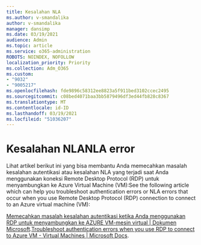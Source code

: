 ```yaml
---
title: Kesalahan NLA
ms.author: v-smandalika
author: v-smandalika
manager: dansimp
ms.date: 03/19/2021
audience: Admin
ms.topic: article
ms.service: o365-administration
ROBOTS: NOINDEX, NOFOLLOW
localization_priority: Priority
ms.collection: Adm_O365
ms.custom:
- "9032"
- "9005217"
ms.openlocfilehash: fde9896c58312ee8823a5f911bed3102ccec2495
ms.sourcegitcommit: c08bed4071baa3bb5879496df3ed44fb828c8367
ms.translationtype: MT
ms.contentlocale: id-ID
ms.lasthandoff: 03/19/2021
ms.locfileid: "51036207"
---
```

# <a name="nla-error"></a><span data-ttu-id="8c41d-102">Kesalahan NLA</span><span class="sxs-lookup"><span data-stu-id="8c41d-102">NLA error</span></span>

<span data-ttu-id="8c41d-103">Lihat artikel berikut ini yang bisa membantu Anda memecahkan masalah kesalahan autentikasi atau kesalahan NLA yang terjadi saat Anda menggunakan koneksi Remote Desktop Protocol (RDP) untuk menyambungkan ke Azure Virtual Machine (VM):</span><span class="sxs-lookup"><span data-stu-id="8c41d-103">See the following article which can help you troubleshoot authentication errors or NLA errors that occur when you use Remote Desktop Protocol (RDP) connection to connect to an Azure virtual machine (VM):</span></span>

<span data-ttu-id="8c41d-104">[Memecahkan masalah kesalahan autentikasi ketika Anda menggunakan RDP untuk menyambungkan ke AZURE VM-mesin virtual | Dokumen Microsoft](https://docs.microsoft.com/troubleshoot/azure/virtual-machines/cannot-connect-rdp-azure-vm).</span><span class="sxs-lookup"><span data-stu-id="8c41d-104">[Troubleshoot authentication errors when you use RDP to connect to Azure VM - Virtual Machines | Microsoft Docs](https://docs.microsoft.com/troubleshoot/azure/virtual-machines/cannot-connect-rdp-azure-vm).</span></span>



